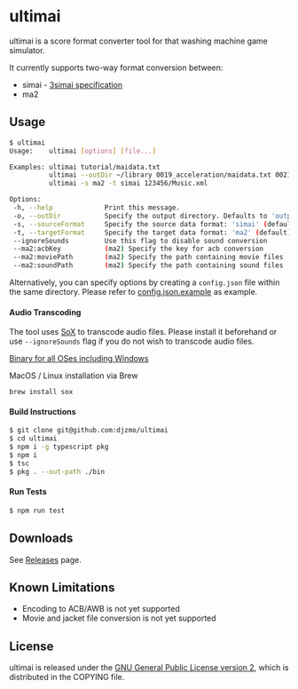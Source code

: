 # ultimai

ultimai is a score format converter tool for that washing machine game simulator. 

It currently supports two-way format conversion between:

- simai - [3simai specification](https://w.atwiki.jp/simai/pages/25.html)
- ma2

## Usage

``` sh
$ ultimai
Usage:    ultimai [options] [file...]

Examples: ultimai tutorial/maidata.txt
          ultimai --outDir ~/library 0019_acceleration/maidata.txt 0021_fragrance/maidata.txt
          ultimai -s ma2 -t simai 123456/Music.xml

Options:
 -h, --help             Print this message.
 -o, --outDir           Specify the output directory. Defaults to 'output'
 -s, --sourceFormat     Specify the source data format: 'simai' (default), 'ma2'
 -t, --targetFormat     Specify the target data format: 'ma2' (default), 'simai'
 --ignoreSounds         Use this flag to disable sound conversion
 --ma2:acbKey           (ma2) Specify the key for acb conversion
 --ma2:moviePath        (ma2) Specify the path containing movie files
 --ma2:soundPath        (ma2) Specify the path containing sound files
```

Alternatively, you can specify options by creating a `config.json` file within the same directory. Please refer to [config.json.example](https://github.com/djzmo/ultimai/blob/master/config.json.example) as example.

#### Audio Transcoding

The tool uses [SoX](http://sox.sourceforge.net/) to transcode audio files. Please install it beforehand or use `--ignoreSounds` flag if you do not wish to transcode audio files.

[Binary for all OSes including Windows](https://sourceforge.net/projects/sox/files/sox/)

MacOS / Linux installation via Brew

```
brew install sox
```

#### Build Instructions

``` sh
$ git clone git@github.com:djzmo/ultimai
$ cd ultimai
$ npm i -g typescript pkg
$ npm i
$ tsc
$ pkg . --out-path ./bin
```

#### Run Tests

``` sh
$ npm run test
```

## Downloads

See [Releases](https://github.com/djzmo/ultimai/releases) page.

## Known Limitations

- Encoding to ACB/AWB is not yet supported
- Movie and jacket file conversion is not yet supported

## License

ultimai is released under the 
[GNU General Public License version 2](https://www.gnu.org/licenses/gpl-2.0.txt), 
which is distributed in the COPYING file.
